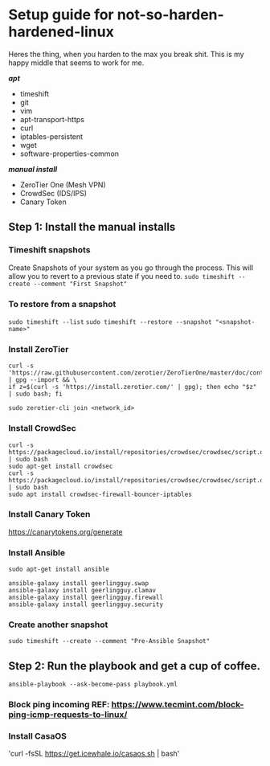 # Setup guide for not-so-harden-hardened-linux
Heres the thing, when you harden to the max you break shit. This is my happy middle that seems to work for me.

***apt***
- timeshift
- git
- vim
- apt-transport-https
- curl
- iptables-persistent
- wget
- software-properties-common

***manual install***  
- ZeroTier One (Mesh VPN)
- CrowdSec (IDS/IPS)
- Canary Token

## Step 1: Install the manual installs

### Timeshift snapshots 
Create Snapshots of your system as you go through the process. This will allow you to revert to a previous state if you need to.
`sudo timeshift --create --comment "First Snapshot"`
### To restore from a snapshot
`sudo timeshift --list`
`sudo timeshift --restore --snapshot "<snapshot-name>"`

### Install ZeroTier
```
curl -s 'https://raw.githubusercontent.com/zerotier/ZeroTierOne/master/doc/contact%40zerotier.com.gpg' | gpg --import && \
if z=$(curl -s 'https://install.zerotier.com/' | gpg); then echo "$z" | sudo bash; fi
```
`sudo zerotier-cli join <network_id>`

### Install CrowdSec
```
curl -s https://packagecloud.io/install/repositories/crowdsec/crowdsec/script.deb.sh | sudo bash
sudo apt-get install crowdsec
curl -s https://packagecloud.io/install/repositories/crowdsec/crowdsec/script.deb.sh | sudo bash
sudo apt install crowdsec-firewall-bouncer-iptables
```

### Install Canary Token
https://canarytokens.org/generate

### Install Ansible
`sudo apt-get install ansible`
```
ansible-galaxy install geerlingguy.swap 
ansible-galaxy install geerlingguy.clamav
ansible-galaxy install geerlingguy.firewall
ansible-galaxy install geerlingguy.security
```
### Create another snapshot
`sudo timeshift --create --comment "Pre-Ansible Snapshot"`

## Step 2: Run the playbook and get a cup of coffee.
`ansible-playbook --ask-become-pass playbook.yml`

### Block ping incoming REF: https://www.tecmint.com/block-ping-icmp-requests-to-linux/

### Install CasaOS
'curl -fsSL https://get.icewhale.io/casaos.sh | bash'



